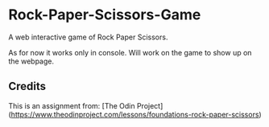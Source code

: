 # Rock-Paper-Scissors-Game

A web interactive game of Rock Paper Scissors.

As for now it works only in console. Will work on the game to show up on the webpage.

## Credits

This is an assignment from: [The Odin Project] (https://www.theodinproject.com/lessons/foundations-rock-paper-scissors)